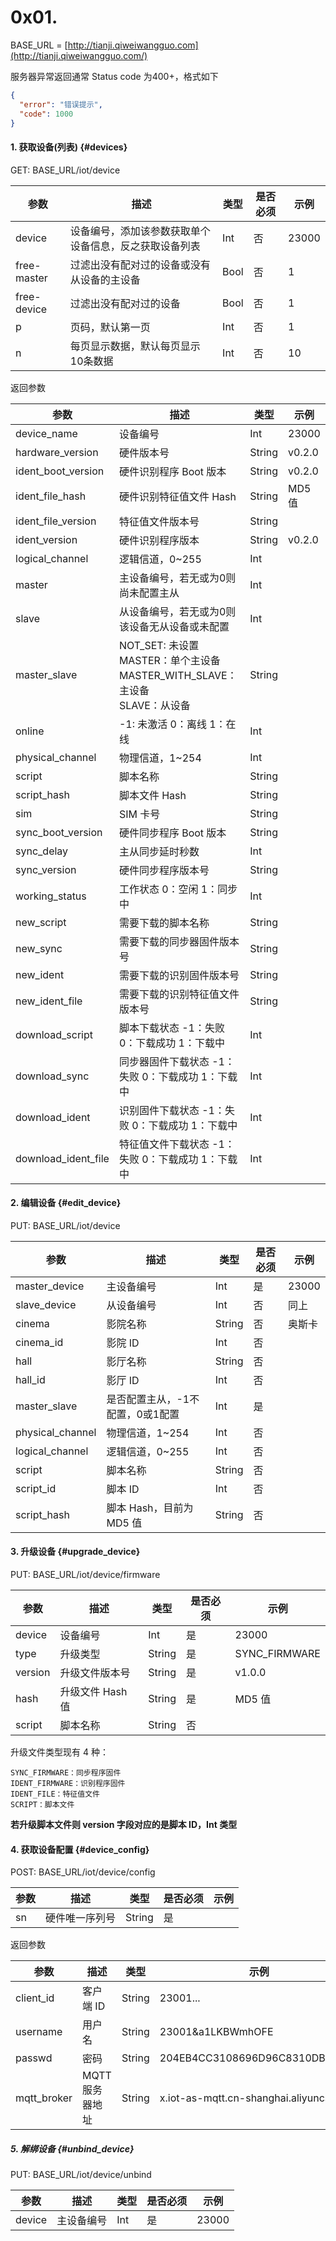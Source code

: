 # 0x01.  

BASE_URL = [http://tianji.qiweiwangguo.com](http://tianji.qiweiwangguo.com/) 

服务器异常返回通常 Status code 为400+，格式如下

```json
{
  "error": "错误提示",
  "code": 1000
}
```



#### 1. 获取设备(列表) {#devices}

GET: BASE_URL/iot/device

| 参数        | 描述                                                   | 类型 | 是否必须 | 示例  |
| ----------- | ------------------------------------------------------ | ---- | -------- | ----- |
| device      | 设备编号，添加该参数获取单个设备信息，反之获取设备列表 | Int  | 否       | 23000 |
| free-master | 过滤出没有配对过的设备或没有从设备的主设备             | Bool | 否       | 1     |
| free-device | 过滤出没有配对过的设备                                 | Bool | 否       | 1     |
| p           | 页码，默认第一页                                       | Int  | 否       | 1     |
| n           | 每页显示数据，默认每页显示10条数据                     | Int  | 否       | 10    |

返回参数

| 参数                | 描述                                                         | 类型   | 示例   |
| ------------------- | ------------------------------------------------------------ | ------ | ------ |
| device_name         | 设备编号                                                     | Int    | 23000  |
| hardware_version    | 硬件版本号                                                   | String | v0.2.0 |
| ident_boot_version  | 硬件识别程序 Boot 版本                                       | String | v0.2.0 |
| ident_file_hash     | 硬件识别特征值文件 Hash                                      | String | MD5值  |
| ident_file_version  | 特征值文件版本号                                             | String |        |
| ident_version       | 硬件识别程序版本                                             | String | v0.2.0 |
| logical_channel     | 逻辑信道，0~255                                              | Int    |        |
| master              | 主设备编号，若无或为0则尚未配置主从                          | Int    |        |
| slave               | 从设备编号，若无或为0则该设备无从设备或未配置                | Int    |        |
| master_slave        | NOT_SET: 未设置<br />MASTER：单个主设备<br />MASTER_WITH_SLAVE：主设备 <br />SLAVE：从设备 | String |        |
| online              | -1: 未激活 0：离线 1：在线                                   | Int    |        |
| physical_channel    | 物理信道，1~254                                              | Int    |        |
| script              | 脚本名称                                                     | String |        |
| script_hash         | 脚本文件 Hash                                                | String |        |
| sim                 | SIM 卡号                                                     | String |        |
| sync_boot_version   | 硬件同步程序 Boot 版本                                       | String |        |
| sync_delay          | 主从同步延时秒数                                             | Int    |        |
| sync_version        | 硬件同步程序版本号                                           | String |        |
| working_status      | 工作状态 0：空闲 1：同步中                                   | Int    |        |
| new_script          | 需要下载的脚本名称                                           | String |        |
| new_sync            | 需要下载的同步器固件版本号                                   | String |        |
| new_ident           | 需要下载的识别固件版本号                                     | String |        |
| new_ident_file      | 需要下载的识别特征值文件版本号                               | String |        |
| download_script     | 脚本下载状态 -1：失败 0：下载成功 1：下载中                  | Int    |        |
| download_sync       | 同步器固件下载状态 -1：失败 0：下载成功 1：下载中            | Int    |        |
| download_ident      | 识别固件下载状态 -1：失败 0：下载成功 1：下载中              | Int    |        |
| download_ident_file | 特征值文件下载状态 -1：失败 0：下载成功 1：下载中            | Int    |        |



#### 2. 编辑设备 {#edit_device}

PUT: BASE_URL/iot/device

| 参数             | 描述                             | 类型   | 是否必须 | 示例   |
| ---------------- | -------------------------------- | ------ | -------- | ------ |
| master_device    | 主设备编号                       | Int    | 是       | 23000  |
| slave_device     | 从设备编号                       | Int    | 否       | 同上   |
| cinema           | 影院名称                         | String | 否       | 奥斯卡 |
| cinema_id        | 影院 ID                          | Int    | 否       |        |
| hall             | 影厅名称                         | String | 否       |        |
| hall_id          | 影厅 ID                          | Int    | 否       |        |
| master_slave     | 是否配置主从，-1不配置，0或1配置 | Int    | 是       |        |
| physical_channel | 物理信道，1~254                  | Int    | 否       |        |
| logical_channel  | 逻辑信道，0~255                  | Int    | 否       |        |
| script           | 脚本名称                         | String | 否       |        |
| script_id        | 脚本 ID                          | Int    | 否       |        |
| script_hash      | 脚本 Hash，目前为 MD5 值         | String | 否       |        |

#### 3. 升级设备 {#upgrade_device}

PUT: BASE_URL/iot/device/firmware

| 参数    | 描述             | 类型   | 是否必须 | 示例          |
| ------- | ---------------- | ------ | -------- | ------------- |
| device  | 设备编号         | Int    | 是       | 23000         |
| type    | 升级类型         | String | 是       | SYNC_FIRMWARE |
| version | 升级文件版本号   | String | 是       | v1.0.0        |
| hash    | 升级文件 Hash 值 | String | 是       | MD5 值        |
| script  | 脚本名称         | String | 否       |               |

升级文件类型现有 4 种：

```
SYNC_FIRMWARE：同步程序固件
IDENT_FIRMWARE：识别程序固件
IDENT_FILE：特征值文件
SCRIPT：脚本文件
```

**若升级脚本文件则 version 字段对应的是脚本 ID，Int 类型**

#### 4. 获取设备配置 {#device_config}

POST: BASE_URL/iot/device/config

| 参数 | 描述           | 类型   | 是否必须 | 示例 |
| ---- | -------------- | ------ | -------- | ---- |
| sn   | 硬件唯一序列号 | String | 是       |      |

返回参数

| 参数        | 描述            | 类型   | 示例                                   |
| ----------- | --------------- | ------ | -------------------------------------- |
| client_id   | 客户端 ID       | String | 23001...                               |
| username    | 用户名          | String | 23001&a1LKBWmhOFE                      |
| passwd      | 密码            | String | 204EB4CC3108696D96C8310DBD8991         |
| mqtt_broker | MQTT 服务器地址 | String | x.iot-as-mqtt.cn-shanghai.aliyuncs.com |

##### 5. 解绑设备 {#unbind_device}

PUT: BASE_URL/iot/device/unbind

| 参数   | 描述       | 类型 | 是否必须 | 示例  |
| ------ | ---------- | ---- | -------- | ----- |
| device | 主设备编号 | Int  | 是       | 23000 |

